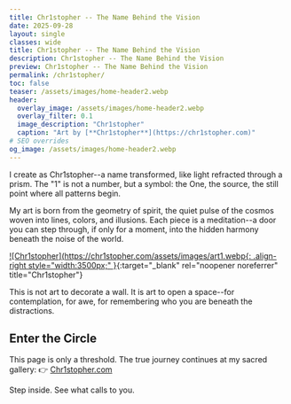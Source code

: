 ```yaml
---
title: Chr1stopher -- The Name Behind the Vision
date: 2025-09-28
layout: single
classes: wide
title: Chr1stopher -- The Name Behind the Vision
description: Chr1stopher -- The Name Behind the Vision
preview: Chr1stopher -- The Name Behind the Vision
permalink: /chr1stopher/
toc: false
teaser: /assets/images/home-header2.webp
header:
  overlay_image: /assets/images/home-header2.webp
  overlay_filter: 0.1
  image_description: "Chr1stopher"
  caption: "Art by [**Chr1stopher**](https://chr1stopher.com)"
# SEO overrides
og_image: /assets/images/home-header2.webp
---
```

I create as Chr1stopher--a name transformed, like light refracted through a prism. The "1" is not a number, but a symbol: the One, the source, the still point where all patterns begin.

My art is born from the geometry of spirit, the quiet pulse of the cosmos woven into lines, colors, and illusions. Each piece is a meditation--a door you can step through, if only for a moment, into the hidden harmony beneath the noise of the world.

[![Chr1stopher](https://chr1stopher.com/assets/images/art1.webp{: .align-right style="width:3500px;" }](https://chr1stopher.com){:target="_blank" rel="noopener noreferrer" title="Chr1stopher"}

This is not art to decorate a wall. It is art to open a space--for contemplation, for awe, for remembering who you are beneath the distractions.

## Enter the Circle

This page is only a threshold. The true journey continues at my sacred gallery:
👉 [Chr1stopher.com](https://chr1stopher.com)

Step inside. See what calls to you.